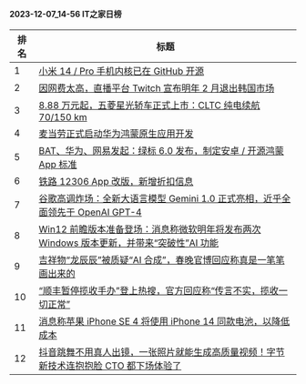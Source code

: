#### 2023-12-07_14-56  IT之家日榜

| 排名 | 标题|
| --- | ---|
| 1 | [小米 14 / Pro 手机内核已在 GitHub 开源](https://www.ithome.com/0/737/478.htm) |
| 2 | [因网费太高，直播平台 Twitch 宣布明年 2 月退出韩国市场](https://www.ithome.com/0/737/479.htm) |
| 3 | [8.88 万元起，五菱星光轿车正式上市：CLTC 纯电续航 70/150 km](https://www.ithome.com/0/737/485.htm) |
| 4 | [麦当劳正式启动华为鸿蒙原生应用开发](https://www.ithome.com/0/737/493.htm) |
| 5 | [BAT、华为、网易发起：绿标 6.0 发布，制定安卓 / 开源鸿蒙 App 标准](https://www.ithome.com/0/737/590.htm) |
| 6 | [铁路 12306 App 改版，新增折扣信息](https://www.ithome.com/0/737/568.htm) |
| 7 | [谷歌高调炸场：全新大语言模型 Gemini 1.0 正式亮相，近乎全面领先于 OpenAI GPT-4](https://www.ithome.com/0/737/519.htm) |
| 8 | [Win12 前瞻版本准备登场：消息称微软明年将发布两次 Windows 版本更新，并带来“突破性”AI 功能](https://www.ithome.com/0/737/523.htm) |
| 9 | [吉祥物“龙辰辰”被质疑“AI 合成”，春晚官博回应称真是一笔笔画出来的](https://www.ithome.com/0/737/591.htm) |
| 10 | [“顺丰暂停揽收手办”登上热搜，官方回应称“传言不实，揽收一切正常”](https://www.ithome.com/0/737/453.htm) |
| 11 | [消息称苹果 iPhone SE 4 将使用 iPhone 14 同款电池，以降低成本](https://www.ithome.com/0/737/527.htm) |
| 12 | [抖音跳舞不用真人出镜，一张照片就能生成高质量视频！字节新技术连抱抱脸 CTO 都下场体验了](https://www.ithome.com/0/737/524.htm) |
